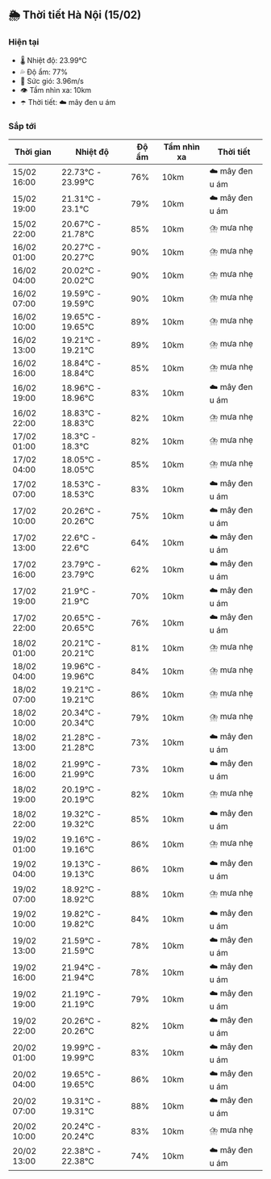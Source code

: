 ## 🌦️ Thời tiết Hà Nội (15/02)

### Hiện tại

- 🌡️ Nhiệt độ: 23.99℃
- 💦 Độ ẩm: 77%
- 💨 Sức gió: 3.96m/s
- 👁️ Tầm nhìn xa: 10km
- ☂️ Thời tiết: ☁️ mây đen u ám

### Sắp tới

| Thời gian | Nhiệt độ | Độ ẩm | Tầm nhìn xa | Thời tiết |
| --- | --- | --- | --- | --- |
| 15/02 16:00 | 22.73℃ - 23.99℃ | 76% | 10km | ☁️ mây đen u ám |
| 15/02 19:00 | 21.31℃ - 23.1℃ | 79% | 10km | ☁️ mây đen u ám |
| 15/02 22:00 | 20.67℃ - 21.78℃ | 85% | 10km | ⛈️ mưa nhẹ |
| 16/02 01:00 | 20.27℃ - 20.27℃ | 90% | 10km | ⛈️ mưa nhẹ |
| 16/02 04:00 | 20.02℃ - 20.02℃ | 90% | 10km | ⛈️ mưa nhẹ |
| 16/02 07:00 | 19.59℃ - 19.59℃ | 90% | 10km | ⛈️ mưa nhẹ |
| 16/02 10:00 | 19.65℃ - 19.65℃ | 89% | 10km | ⛈️ mưa nhẹ |
| 16/02 13:00 | 19.21℃ - 19.21℃ | 89% | 10km | ⛈️ mưa nhẹ |
| 16/02 16:00 | 18.84℃ - 18.84℃ | 85% | 10km | ⛈️ mưa nhẹ |
| 16/02 19:00 | 18.96℃ - 18.96℃ | 83% | 10km | ☁️ mây đen u ám |
| 16/02 22:00 | 18.83℃ - 18.83℃ | 82% | 10km | ⛈️ mưa nhẹ |
| 17/02 01:00 | 18.3℃ - 18.3℃ | 82% | 10km | ⛈️ mưa nhẹ |
| 17/02 04:00 | 18.05℃ - 18.05℃ | 85% | 10km | ⛈️ mưa nhẹ |
| 17/02 07:00 | 18.53℃ - 18.53℃ | 83% | 10km | ☁️ mây đen u ám |
| 17/02 10:00 | 20.26℃ - 20.26℃ | 75% | 10km | ☁️ mây đen u ám |
| 17/02 13:00 | 22.6℃ - 22.6℃ | 64% | 10km | ☁️ mây đen u ám |
| 17/02 16:00 | 23.79℃ - 23.79℃ | 62% | 10km | ☁️ mây đen u ám |
| 17/02 19:00 | 21.9℃ - 21.9℃ | 70% | 10km | ☁️ mây đen u ám |
| 17/02 22:00 | 20.65℃ - 20.65℃ | 76% | 10km | ☁️ mây đen u ám |
| 18/02 01:00 | 20.21℃ - 20.21℃ | 81% | 10km | ⛈️ mưa nhẹ |
| 18/02 04:00 | 19.96℃ - 19.96℃ | 84% | 10km | ⛈️ mưa nhẹ |
| 18/02 07:00 | 19.21℃ - 19.21℃ | 86% | 10km | ⛈️ mưa nhẹ |
| 18/02 10:00 | 20.34℃ - 20.34℃ | 79% | 10km | ⛈️ mưa nhẹ |
| 18/02 13:00 | 21.28℃ - 21.28℃ | 73% | 10km | ☁️ mây đen u ám |
| 18/02 16:00 | 21.99℃ - 21.99℃ | 73% | 10km | ☁️ mây đen u ám |
| 18/02 19:00 | 20.19℃ - 20.19℃ | 82% | 10km | ⛈️ mưa nhẹ |
| 18/02 22:00 | 19.32℃ - 19.32℃ | 85% | 10km | ☁️ mây đen u ám |
| 19/02 01:00 | 19.16℃ - 19.16℃ | 86% | 10km | ⛈️ mưa nhẹ |
| 19/02 04:00 | 19.13℃ - 19.13℃ | 86% | 10km | ☁️ mây đen u ám |
| 19/02 07:00 | 18.92℃ - 18.92℃ | 88% | 10km | ⛈️ mưa nhẹ |
| 19/02 10:00 | 19.82℃ - 19.82℃ | 84% | 10km | ☁️ mây đen u ám |
| 19/02 13:00 | 21.59℃ - 21.59℃ | 78% | 10km | ☁️ mây đen u ám |
| 19/02 16:00 | 21.94℃ - 21.94℃ | 78% | 10km | ☁️ mây đen u ám |
| 19/02 19:00 | 21.19℃ - 21.19℃ | 79% | 10km | ☁️ mây đen u ám |
| 19/02 22:00 | 20.26℃ - 20.26℃ | 82% | 10km | ☁️ mây đen u ám |
| 20/02 01:00 | 19.99℃ - 19.99℃ | 83% | 10km | ☁️ mây đen u ám |
| 20/02 04:00 | 19.65℃ - 19.65℃ | 86% | 10km | ☁️ mây đen u ám |
| 20/02 07:00 | 19.31℃ - 19.31℃ | 88% | 10km | ☁️ mây đen u ám |
| 20/02 10:00 | 20.24℃ - 20.24℃ | 83% | 10km | ⛈️ mưa nhẹ |
| 20/02 13:00 | 22.38℃ - 22.38℃ | 74% | 10km | ☁️ mây đen u ám |
